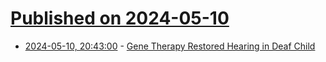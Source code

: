 # [Published on 2024-05-10](index.md)

* [2024-05-10, 20:43:00](https://soylentnews.org/article.pl?sid=24/05/09/1514202&from=rss) - [Gene Therapy Restored Hearing in Deaf Child](https://soylentnews.org/article.pl?sid=24/05/09/1514202&from=rss)
